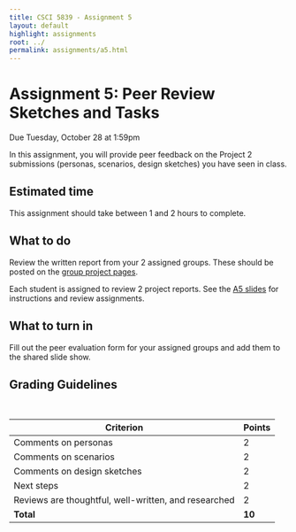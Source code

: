 ```yaml
---
title: CSCI 5839 - Assignment 5
layout: default
highlight: assignments
root: ../
permalink: assignments/a5.html
---
```

# Assignment 5: Peer Review Sketches and Tasks

Due Tuesday, October 28 at 1:59pm

In this assignment, you will provide peer feedback on the Project 2 submissions (personas, scenarios, design sketches) you have seen in class. 

## Estimated time
This assignment should take between 1 and 2 hours to complete.

## What to do
Review the written report from your 2 assigned groups. These should be posted on the [group project pages](../groups.html). 

Each student is assigned to review 2 project reports. See the [A5 slides](https://docs.google.com/a/colorado.edu/presentation/d/1Ptkk9Ni-1Qv3JKEqzdLQug1NfaonXsufnO7yjCbNIv0/edit#slide=id.g48b746a15_415) for instructions and review assignments. 

## What to turn in
Fill out the peer evaluation form for your assigned groups and add them to the shared slide show.

## Grading Guidelines
<br>

 | Criterion | Points | 
 | ---------|------- | 
 | Comments on personas | 2 | 
 | Comments on scenarios | 2 | 
 | Comments on design sketches | 2 | 
 | Next steps | 2 | 
 | Reviews are thoughtful, well-written, and researched | 2 | 
 | **Total** | **10** | 
 
 <br>
 